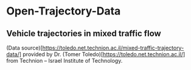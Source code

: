 # Open-Trajectory-Data

## Vehicle trajectories in mixed traffic flow

(Data source)[https://toledo.net.technion.ac.il/mixed-traffic-trajectory-data/] provided by Dr. (Tomer Toledo)[https://toledo.net.technion.ac.il/] from Technion – Israel Institute of Technology.
